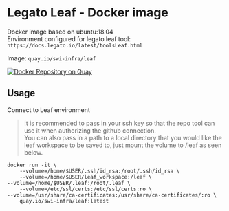 Legato Leaf - Docker image
=================================

Docker image based on ubuntu:18.04<br>
Environment configured for legato leaf tool: `https://docs.legato.io/latest/toolsLeaf.html`

Image: `quay.io/swi-infra/leaf`

[![Docker Repository on Quay](https://quay.io/repository/swi-infra/leaf/status "Docker Repository on Quay")](https://quay.io/repository/swi-infra/leaf)

## Usage

Connect to Leaf environment

> It is recommended to pass in your ssh key so that the repo tool can use it when authorizing the github connection.<br>
> You can also pass in a path to a local directory that you would like the leaf workspace to be saved to, 
> just mount the volume to /leaf as seen below.

    docker run -it \
        --volume=/home/$USER/.ssh/id_rsa:/root/.ssh/id_rsa \
        --volume=/home/$USER/leaf_workspace:/leaf \
	--volume=/home/$USER/.leaf:/root/.leaf \
        --volume=/etc/ssl/certs:/etc/ssl/certs:ro \
	--volume=/usr/share/ca-certificates:/usr/share/ca-certificates/:ro \
        quay.io/swi-infra/leaf:latest


